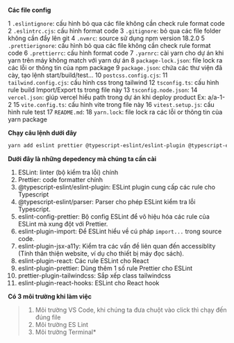 **Các file config**

1 `.eslintignore`: cấu hình bỏ qua các file không cần check rule format code
2 `.eslintrc.cjs`: cấu hình format code
3 `.gitignore`: bỏ qua các file folder không cần đẩy lên git
4 `.nvmrc`: source sử dụng npm version 18.2.0
5 `.prettierignore`: cấu hình bỏ qua các file không cần check rule format code
6 `.prettierrc`: cấu hình format code
7 `.yarnrc`: cài yarn cho dự án khi yarn trên máy không match với yarn dự án
8 `package-lock.json`: file lock ra các lỗi or thông tin của npm package
9 `package.json`: chứa các thư viện đã cày, tạo lệnh start/build/test...
10 `postcss.config.cjs`:
11 `tailwind.config.cjs`: cấu hình css trong tailwind
12 `tsconfig.ts`: cấu hình rule build Import/Export ts trong file này
13 `tsconfig.node.json`:
14 `vercel.json`: giúp vercel hiểu path trong dự án khi deploy product Ex: a/a-1-2
15 `vite.config.ts`: cấu hình vite trong file này
16 `vitest.setup.js`: cấu hình rule test
17 `README.md`:
18 `yarn.lock`: file lock ra các lỗi or thông tin của yarn package

**Chạy câu lệnh dưới đây**

```bash
yarn add eslint prettier @typescript-eslint/eslint-plugin @typescript-eslint/parser eslint-config-prettier eslint-plugin-import eslint-plugin-jsx-a11y eslint-plugin-react eslint-plugin-prettier prettier-plugin-tailwindcss eslint-plugin-react-hooks -D
```

**Dưới đây là những depedency mà chúng ta cần cài**

1. ESLint: linter (bộ kiểm tra lỗi) chính
2. Prettier: code formatter chính
3. @typescript-eslint/eslint-plugin: ESLint plugin cung cấp các rule cho Typescript
4. @typescript-eslint/parser: Parser cho phép ESLint kiểm tra lỗi Typescript.
5. eslint-config-prettier: Bộ config ESLint để vô hiệu hóa các rule của ESLint mà xung đột với Prettier.
6. eslint-plugin-import: Để ESLint hiểu về cú pháp `import...` trong source code.
7. eslint-plugin-jsx-a11y: Kiểm tra các vấn đề liên quan đến accessiblity (Tính thân thiện website, ví dụ cho thiết bị máy đọc sách).
8. eslint-plugin-react: Các rule ESLint cho React
9. eslint-plugin-prettier: Dùng thêm 1 số rule Prettier cho ESLint
10. prettier-plugin-tailwindcss: Sắp xếp class tailwindcss
11. eslint-plugin-react-hooks: ESLint cho React hook

**Có 3 môi trường khi làm việc**

> 1. Môi trường VS Code, khi chúng ta đưa chuột vào click thì chạy đến đúng file
> 2. Môi trường ES Lint
> 3. Môi trường Terminal\*
